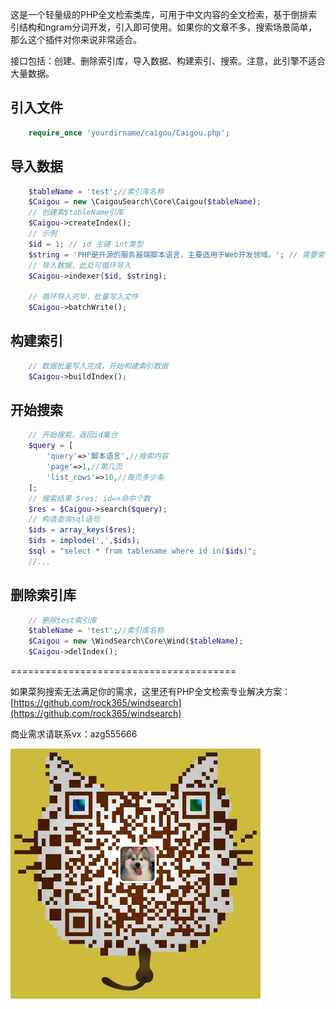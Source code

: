 这是一个轻量级的PHP全文检索类库，可用于中文内容的全文检索，基于倒排索引结构和ngram分词开发，引入即可使用。如果你的文章不多，搜索场景简单，那么这个插件对你来说非常适合。

接口包括：创建、删除索引库，导入数据、构建索引、搜索。注意，此引擎不适合大量数据。


## 引入文件
```php
    require_once 'yourdirname/caigou/Caigou.php';
```

## 导入数据

```php
    $tableName = 'test';//索引库名称
    $Caigou = new \CaigouSearch\Core\Caigou($tableName);
    // 创建索$tableName引库
    $Caigou->createIndex();
    // 示例
    $id = 1; // id 主键 int类型
    $string = 'PHP是开源的服务器端脚本语言，主要适用于Web开发领域。'; // 需要索引的内容
    // 导入数据，此处可循环导入
    $Caigou->indexer($id, $string);
    
    // 循环导入完毕，批量写入文件
    $Caigou->batchWrite();
```


## 构建索引
```php
    // 数据批量写入完成，开始构建索引数据
    $Caigou->buildIndex();
```


## 开始搜索
```php
    // 开始搜索，返回id集合
    $query = [
        'query'=>'脚本语言',//搜索内容
        'page'=>1,//第几页
        'list_rows'=>10,//每页多少条
    ];
    // 搜索结果 $res: id=>命中个数
    $res = $Caigou->search($query);
    // 构造查询sql语句
    $ids = array_keys($res);
    $ids = implode(',',$ids);
    $sql = "select * from tablename where id in($ids)";
    //...
```


## 删除索引库
```php
    // 删除test索引库
    $tableName = 'test';//索引库名称
    $Caigou = new \WindSearch\Core\Wind($tableName);
    $Caigou->delIndex();
```


=======================================

如果菜狗搜索无法满足你的需求，这里还有PHP全文检索专业解决方案：[https://github.com/rock365/windsearch](https://github.com/rock365/windsearch)

商业需求请联系vx：azg555666

![](https://github.com/rock365/img/blob/main/afe22e05ee161083cfbd1336f7facd2.jpg)

